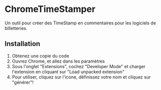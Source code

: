 # ChromeTimeStamper
Un outil pour créer des TimeStamp en commentaires pour les logiciels de billetteries.

## Installation
1. Obtenez une copie du code
2. Ouvrez Chrome, et allez dans les paramètres
3. Sous l'onglet "Extensions", cochez "Developer Mode" et charger l'extension en cliquant sur "Load unpacked extension"
4. Pour utiliser, cliquez sur l'icone, définissez votre nom et cliquez sur "générer"! 
